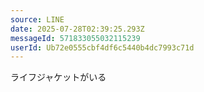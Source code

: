 ```yaml
---
source: LINE
date: 2025-07-28T02:39:25.293Z
messageId: 571833055032115239
userId: Ub72e0555cbf4df6c5440b4dc7993c71d
---
```


ライフジャケットがいる